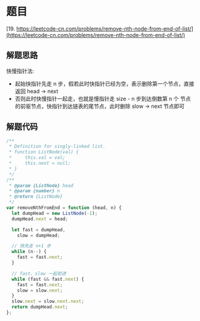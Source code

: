 # 题目

[19. https://leetcode-cn.com/problems/remove-nth-node-from-end-of-list/](https://leetcode-cn.com/problems/remove-nth-node-from-end-of-list/)

## 解题思路

快慢指针法:

- 起始快指针先走 n 步，假若此时快指针已经为空，表示删除第一个节点，直接返回 head -> next
- 否则此时快慢指针一起走，也就是慢指针走 size - n 步到达倒数第 n 个 节点的前驱节点，快指针到达链表的尾节点，此时删除 slow -> next 节点即可

## 解题代码

```js
/**
 * Definition for singly-linked list.
 * function ListNode(val) {
 *     this.val = val;
 *     this.next = null;
 * }
 */
/**
 * @param {ListNode} head
 * @param {number} n
 * @return {ListNode}
 */
var removeNthFromEnd = function (head, n) {
  let dumpHead = new ListNode(-1);
  dumpHead.next = head;

  let fast = dumpHead,
    slow = dumpHead;

  // 快先走 n+1 步
  while (n--) {
    fast = fast.next;
  }

  // fast、slow 一起前进
  while (fast && fast.next) {
    fast = fast.next;
    slow = slow.next;
  }
  slow.next = slow.next.next;
  return dumpHead.next;
};
```
